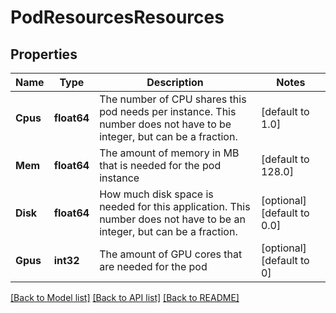 # PodResourcesResources

## Properties
Name | Type | Description | Notes
------------ | ------------- | ------------- | -------------
**Cpus** | **float64** | The number of CPU shares this pod needs per instance. This number does not have to be integer, but can be a fraction. | [default to 1.0]
**Mem** | **float64** | The amount of memory in MB that is needed for the pod instance | [default to 128.0]
**Disk** | **float64** | How much disk space is needed for this application. This number does not have to be an integer, but can be a fraction. | [optional] [default to 0.0]
**Gpus** | **int32** | The amount of GPU cores that are needed for the pod | [optional] [default to 0]

[[Back to Model list]](../README.md#documentation-for-models) [[Back to API list]](../README.md#documentation-for-api-endpoints) [[Back to README]](../README.md)


